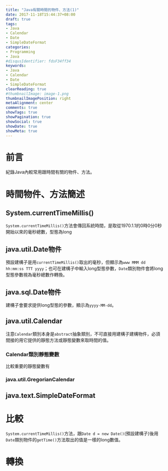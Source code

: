 ```yaml
---
title: "Java有關時間的物件、方法(1)"
date: 2017-11-18T15:44:37+08:00
draft: true
tags:
- Java
- Calendar
- Date
- SimpleDateFormat
categories:
- Programming
- Java
#disqusIdentifier: fdsF34ff34
keywords:
- Java
- Calendar
- Date
- SimpleDateFormat
clearReading: true
#thumbnailImage: image-1.png
thumbnailImagePosition: right
metaAlignment: center
comments: true
showTags: true
showPagination: true
showSocial: true
showDate: true
showMeta: true
---
```

<!-- toc -->
# 前言
紀錄Java內較常用跟時間有關的物件、方法。

# 時間物件、方法簡述
## System.currentTimeMillis()
`System.currentTimeMillis()`方法會傳回系統時間，是取從1970.1.1的0時0分0秒開始以來的毫秒總數，型態為long

## java.util.Date物件
預設建構子是用`currentTimeMillis()`取出的毫秒，但顯示為`www MMM dd hh:mm:ss TTT yyyy`；也可在建構子中輸入long型態參數，`Date`類別物件會將long型態參數視為毫秒總數作轉換。

## java.sql.Date物件
建構子會要求提供long型態的參數，顯示為`yyyy-MM-dd`。

## java.util.Calendar
注意`Calendar`類別本身是`abstract`抽象類別，不可直接用建構子建構物件，必須間接的用它提供的靜態方法或靜態變數來取時間的值。

### Calendar類別靜態變數
比較重要的靜態變數有

### java.util.GregorianCalendar

## java.text.SimpleDateFormat

# 比較
`System.currentTimeMillis()`方法，跟`Date d = new Date()`(預設建構子)後用`Date`類別物件的`getTime()`方法取出的值是一樣的long數值。

# 轉換